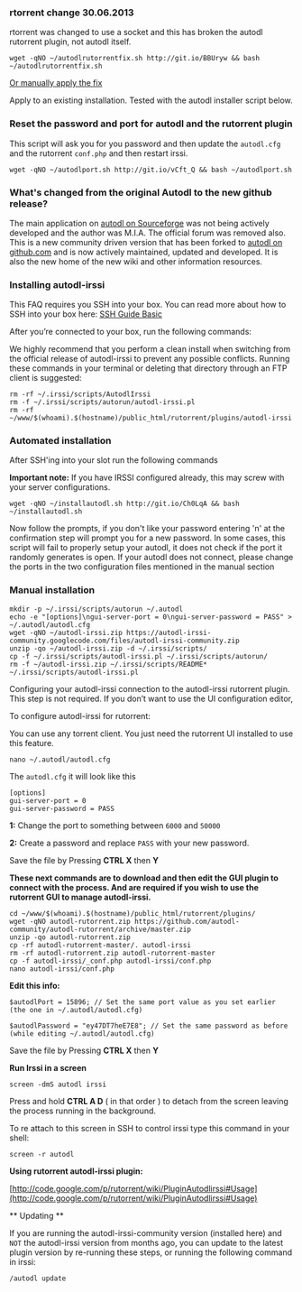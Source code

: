 
### rtorrent change 30.06.2013

rtorrent was changed to use a socket and this has broken the autodl rutorrent plugin, not autodl itself.

```
wget -qNO ~/autodlrutorrentfix.sh http://git.io/BBUryw && bash ~/autodlrutorrentfix.sh
```

[Or manually apply the fix](http://pastebin.com/y7jNijsS)

Apply to an existing installation. Tested with the autodl installer script below.

### Reset the password and port for autodl and the rutorrent plugin

This script will ask you for you password and then update the `autodl.cfg` and the rutorrent `conf.php` and then restart irssi.

~~~
wget -qNO ~/autodlport.sh http://git.io/vCft_Q && bash ~/autodlport.sh
~~~

### What's changed from the original Autodl to the new github release?

The main application on [ autodl on Sourceforge](http://sourceforge.net/projects/autodl-irssi/) was not being actively developed and the author was M.I.A. The official forum was removed also. This is a new community driven version that has been forked to [autodl on github.com](https://github.com/autodl-community/autodl-irssi) and is now actively maintained, updated and developed. It is also the new home of the new wiki and other information resources.

### Installing autodl-irssi

This FAQ requires you SSH into your box. You can read more about how to SSH into your box here: [SSH Guide Basic](https://www.feralhosting.com/faq/view?question=12)

After you’re connected to your box, run the following commands:

We highly recommend that you perform a clean install when switching from the official release of autodl-irssi to prevent any possible conflicts. Running these commands in your terminal or deleting that directory through an FTP client is suggested:

```
rm -rf ~/.irssi/scripts/AutodlIrssi
rm -f ~/.irssi/scripts/autorun/autodl-irssi.pl
rm -rf ~/www/$(whoami).$(hostname)/public_html/rutorrent/plugins/autodl-irssi
```

### Automated installation

After SSH'ing into your slot run the following commands

**Important note:**  If you have IRSSI configured already, this may screw with your server configurations.

```
wget -qNO ~/installautodl.sh http://git.io/Ch0LqA && bash ~/installautodl.sh
```

Now follow the prompts, if you don't like your password entering 'n' at the confirmation step will prompt you for a new password.  In some cases, this script will fail to properly setup your autodl, it does not check if the port it randomly generates is open.  If your autodl does not connect, please change the ports in the two configuration files mentioned in the manual section

### Manual installation

~~~
mkdir -p ~/.irssi/scripts/autorun ~/.autodl
echo -e "[options]\ngui-server-port = 0\ngui-server-password = PASS" > ~/.autodl/autodl.cfg
wget -qNO ~/autodl-irssi.zip https://autodl-irssi-community.googlecode.com/files/autodl-irssi-community.zip
unzip -qo ~/autodl-irssi.zip -d ~/.irssi/scripts/
cp -f ~/.irssi/scripts/autodl-irssi.pl ~/.irssi/scripts/autorun/
rm -f ~/autodl-irssi.zip ~/.irssi/scripts/README* ~/.irssi/scripts/autodl-irssi.pl
~~~

Configuring your autodl-irssi connection to the autodl-irssi rutorrent plugin. This step is not required. If you don’t want to use the UI configuration editor, 

To configure autodl-irssi for rutorrent:

You can use any torrent client. You just need the rutorrent UI installed to use this feature.

```
nano ~/.autodl/autodl.cfg
```

The `autodl.cfg` it will look like this

~~~
[options]
gui-server-port = 0
gui-server-password = PASS
~~~

**1:** Change the port to something between `6000` and `50000`

**2:** Create a password and replace `PASS` with your new password.

Save the file by Pressing **CTRL X** then **Y**

**These next commands are to download and then edit the GUI plugin to connect with the process. And are required if you wish to use the rutorrent GUI to manage autodl-irssi.**

```
cd ~/www/$(whoami).$(hostname)/public_html/rutorrent/plugins/
wget -qNO autodl-rutorrent.zip https://github.com/autodl-community/autodl-rutorrent/archive/master.zip
unzip -qo autodl-rutorrent.zip
cp -rf autodl-rutorrent-master/. autodl-irssi
rm -rf autodl-rutorrent.zip autodl-rutorrent-master
cp -f autodl-irssi/_conf.php autodl-irssi/conf.php
nano autodl-irssi/conf.php
```

**Edit this info:**

```
$autodlPort = 15896; // Set the same port value as you set earlier (the one in ~/.autodl/autodl.cfg)
```

```
$autodlPassword = "ey47DT7heE7E8"; // Set the same password as before (while editing ~/.autodl/autodl.cfg)
```

Save the file by Pressing **CTRL X** then **Y**

**Run Irssi in a screen**
 
```
screen -dmS autodl irssi
```

Press and hold **CTRL A D** ( in that order ) to detach from the screen leaving the process running in the background.

To re attach to this screen in SSH to control irssi type this command in your shell:

```
screen -r autodl
```

**Using rutorrent autodl-irssi plugin:**

[http://code.google.com/p/rutorrent/wiki/PluginAutodlirssi#Usage](http://code.google.com/p/rutorrent/wiki/PluginAutodlirssi#Usage)

** Updating **

If you are running the autodl-irssi-community version (installed here) and `NOT` the autodl-irssi version from months ago, you can update to the latest plugin version by re-running these steps, or running the following command in irssi:

```
/autodl update
```




